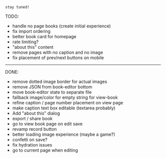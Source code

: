 `stay tuned!`

TODO:

- handle no page books (create initial experience)
- fix import ordering
- better book card for homepage
- rate limiting?
- "about this" content
- remove pages with no caption and no image
- fix placement of prev/next buttons on mobile

---

DONE:

- remove dotted image border for actual images
- remove JSON from book-editor bottom
- move book-editor state to separate file
- fallback image/color for empty string for view-book
- refine caption / page number placement on view page
- make caption text box editable (textarea probably)
- Add "about this" dialog
- export / share book
- go to view book page on edit save
- revamp record button
- better loading image experience (maybe a game?)
- confetti on save?
- fix hydration issues
- go to current page when editing
